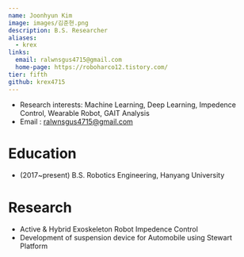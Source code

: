 ```yaml
---
name: Joonhyun Kim
image: images/김준현.png
description: B.S. Researcher
aliases:
  - krex
links:
  email: ralwnsgus4715@gmail.com
  home-page: https://roboharco12.tistory.com/
tier: fifth
github: krex4715
---
```


- Research interests: Machine Learning, Deep Learning, Impedence Control, Wearable Robot, GAIT Analysis
- Email : ralwnsgus4715@gmail.com


# Education
- (2017~present) B.S. Robotics Engineering, Hanyang University 

# Research
- Active & Hybrid Exoskeleton Robot Impedence Control 
- Development of suspension device for Automobile using Stewart Platform
